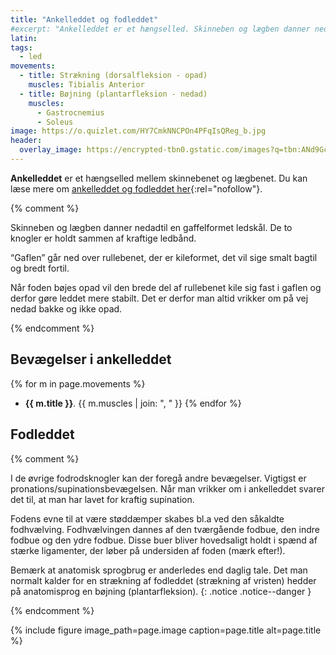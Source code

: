 ```yaml
---
title: "Ankelleddet og fodleddet"
#excerpt: "Ankelleddet er et hængselled. Skinneben og lægben danner nedadtil en gaffelformet ledskål. De to knogler er holdt sammen af kraftige ledbånd. I de øvrige fodrodsknogler kan der foregå andre bevægelser. Det kalder man fodleddet."
latin: 
tags:
  - led
movements:
  - title: Strækning (dorsalfleksion - opad)
    muscles: Tibialis Anterior
  - title: Bøjning (plantarfleksion - nedad)
    muscles:
      - Gastrocnemius
      - Soleus
image: https://o.quizlet.com/HY7CmkNNCPOn4PFqIsQReg_b.jpg
header:
  overlay_image: https://encrypted-tbn0.gstatic.com/images?q=tbn:ANd9GcTrqNXjmfE7vW6n-dMuY28ulyi3ZgxTkXAV34bp2t25ynDjPexTeg&s
---
```


**Ankelleddet** er et hængselled mellem skinnebenet og lægbenet. Du kan læse mere om [ankelleddet og fodleddet her](http://web.archive.org/web/20090528100757/http://www.motion-online.dk/styrketraening/anatomiliste/ankelleddet_og_foden/){:rel="nofollow"}.

{% comment %}

Skinneben og lægben danner nedadtil en gaffelformet ledskål. De to knogler er holdt sammen af kraftige ledbånd. 

“Gaflen” går ned over rullebenet, der er kileformet, det vil sige smalt bagtil og bredt fortil.

Når foden bøjes opad vil den brede del af rullebenet kile sig fast i gaflen og derfor gøre leddet mere stabilt. Det er derfor man altid vrikker om på vej nedad bakke og ikke opad.

{% endcomment %}

## Bevægelser i ankelleddet

{% for m in page.movements %}
- **{{ m.title }}**.
  {{ m.muscles | join: ", " }}
{% endfor %}

## Fodleddet

{% comment %}

I de øvrige fodrodsknogler kan der foregå andre bevægelser. Vigtigst er pronations/supinationsbevægelsen. Når man vrikker om i ankelleddet svarer det til, at man har lavet for kraftig supination.

Fodens evne til at være støddæmper skabes bl.a ved den såkaldte fodhvælving. Fodhvælvingen dannes af den tværgående fodbue, den indre fodbue og den ydre fodbue. Disse buer bliver hovedsaligt holdt i spænd af stærke ligamenter, der løber på undersiden af foden (mærk efter!).

Bemærk at anatomisk sprogbrug er anderledes end daglig tale. Det man normalt kalder for en strækning af fodleddet (strækning af vristen) hedder på anatomisprog en bøjning (plantarfleksion).
{: .notice .notice--danger }

{% endcomment %}

{% include figure image_path=page.image caption=page.title alt=page.title %}
